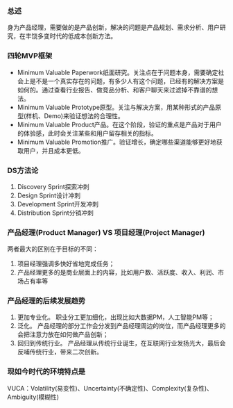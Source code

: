 
### 总述
身为产品经理，需要做的是产品创新，解决的问题是产品规划、需求分析、用户研究，在丰饶多变时代的低成本创新方法。

### 四轮MVP框架
- Minimum Valuable Paperwork纸面研究。关注点在于问题本身，需要确定社会上是不是一个真实存在的问题，有多少人有这个问题，已经有的解决方案是如何的。通过查看行业报告、做竞品分析、和客户聊天来过滤掉不靠谱的想法。
- Minimum Valuable Prototype原型。关注与解决方案，用某种形式的产品原型(样机、Demo)来验证想法的合理性。
- Minimum Valuable Product产品。在这个阶段，验证的重点是产品对于用户的体验感，此时会关注某些和用户留存相关的指标。
- Minimum Valuable Promotion推广。验证增长，确定哪些渠道能够更好地获取用户，并且成本更低。

### DS方法论
1. Discovery Sprint探索冲刺
2. Design Sprint设计冲刺
3. Development Sprint开发冲刺
4. Distribution Sprint分销冲刺


### 产品经理(Product Manager) VS 项目经理(Project Manager)
两者最大的区别在于目标的不同：
1. 项目经理强调多快好省地完成任务；
2. 产品经理更多的是商业层面上的内容，比如用户数、活跃度、收入、利润、市场占有率等

### 产品经理的后续发展趋势
1. 更加专业化。 职业分工更加细化，出现比如大数据PM，人工智能PM等；
2. 泛化。 产品经理的部分工作会分发到产品经理周边的岗位，而产品经理更多的会把注意力放在如何做产品创新；
3. 回归到传统行业。 产品经理从传统行业诞生，在互联网行业发扬光大，最后会反哺传统行业，带来二次创新。


### 现如今时代的环境特点是
VUCA：Volatility(易变性)、Uncertainty(不确定性)、Complexity(复杂性)、Ambiguity(模糊性)